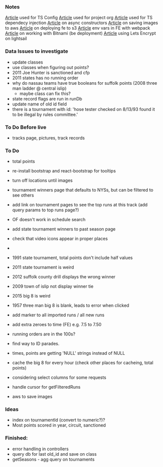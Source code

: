 ### Notes

[Article](https://www.section.io/engineering-education/how-to-use-typescript-with-nodejs/) used for TS Config
[Article](https://dev.to/santypk4/bulletproof-node-js-project-architecture-4epf) used for project org
[Article](https://dev.to/vovaspace/dependency-injection-in-typescript-4mbf) used for TS dependecy injection
[Article](https://dev.to/somedood/the-proper-way-to-write-async-constructors-in-javascript-1o8c#:~:text=The%20static%20async%20factory%20function,the%20indirect%20invocation%20of%20constructor%20.) on async constructors
[Article](https://flaviocopes.com/node-aws-s3-upload-image/) on saving images to aws
[Article](https://blog.cloudthat.com/step-by-step-guide-to-deploy-reactjs-app-on-aws-s3/) on deploying fe to s3
[Article](https://webpack.js.org/plugins/define-plugin) env vars in FE with webpack
[Article](https://docs.bitnami.com/aws/infrastructure/nodejs/) on working with Bitnami (be deployment)
[Article](https://lightsail.aws.amazon.com/ls/docs/en_us/articles/amazon-lightsail-using-lets-encrypt-certificates-with-nginx) using Lets Encrypt on lightsail

### Data Issues to investigate
* update classes
* use classes when figuring out points? 
* 2011 Joe Hunter is sanctioned and cfp
* 2011 states has no running order
* why do nassau teams have true booleans for suffolk points (2008 three man ladder @ central islip)
    * maybe class can fix this? 
* state record flags are run in runDb
* update name of old id field
* there is a tournament with id: 'hose tester checked on 8/13/93 found it to be illegal by rules committee.'

### To Do Before live
* tracks page, pictures, track records

### To Do

* total points

* re-install bootstrap and react-bootstrap for tooltips
* turn off locations until images
* tournament winners page that defaults to NYSs, but can be filtered to see others
* add link on tournament pages to see the top runs at this track (add query params to top runs page?)
* OF doesn't work in schedule search
* add state tournament winners to past season page
* check that video icons appear in proper places
* 

* 1991 state tournament, total points don't include half values
* 2011 state tournament is weird
* 2012 suffolk county drill displays the wrong winner
* 2009 town of islip not display winner tie
* 2015 big 8 is weird
* 1957 three man big 8 is blank, leads to error when clicked

* add marker to all imported runs / all new runs
* add extra zeroes to time (FE) e.g. 7.5 to 7.50
* running orders are in the 100s?
* find way to ID parades.
* times, points are getting 'NULL' strings instead of NULL
* cache the big 8 for every hour (check other places for cacheing, total points)
* considering select columns for some requests
* handle cursor for getFilteredRuns
* aws to save images

### Ideas
* index on tournamentId (convert to numeric?)?
* Most points scored in year, circuit, sanctioned

### Finished: 
* error handling in controllers
* query db for last old_id and save on class
* getSeasons - agg query on tournaments


